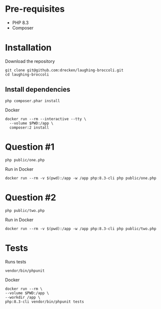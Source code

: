 # Pre-requisites

- PHP 8.3
- Composer

# Installation

Download the repository

```
git clone git@github.com:drecken/laughing-broccoli.git
cd laughing-broccoli
```

## Install dependencies

```
php composer.phar install
```

Docker

```
docker run --rm --interactive --tty \
  --volume $PWD:/app \
  composer:2 install
```

# Question #1

```
php public/one.php
```

Run in Docker

```
docker run --rm -v $(pwd):/app -w /app php:8.3-cli php public/one.php
```

# Question #2

```
php public/two.php
```

Run in Docker

```
docker run --rm -v $(pwd):/app -w /app php:8.3-cli php public/two.php
```

# Tests

Runs tests

```
vendor/bin/phpunit
```

Docker

```
docker run --rm \
--volume $PWD:/app \
--workdir /app \
php:8.3-cli vendor/bin/phpunit tests
```
